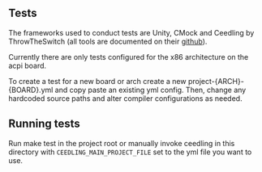 ## Tests

The frameworks used to conduct tests are Unity, CMock and Ceedling by ThrowTheSwitch (all tools are documented on their [github](https://github.com/ThrowTheSwitch)).

Currently there are only tests configured for the x86 architecture on the acpi board.

To create a test for a new board or arch create a new project-{ARCH}-{BOARD}.yml and copy paste an existing yml config. Then, change any hardcoded source paths and alter compiler configurations as needed.

## Running tests

Run make test in the project root or manually invoke ceedling in this directory with `CEEDLING_MAIN_PROJECT_FILE` set to the yml file you want to use.